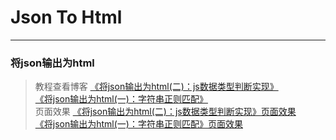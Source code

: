 # Json To Html
---
### 将json输出为html        

> 教程查看博客
> [《将json输出为html(二)：js数据类型判断实现》](https://godbasin.github.io/2016/11/13/json-to-html-2-use-object/)  
> [《将json输出为html(一)：字符串正则匹配》](https://godbasin.github.io/2016/11/13/json-to-html-1-use-string-regular/)     
> 页面效果
> [《将json输出为html(二)：js数据类型判断实现》页面效果](http://og7yu923g.bkt.clouddn.com/json-to-html-2-use-object.html)  
> [《将json输出为html(一)：字符串正则匹配》页面效果](http://og7yu923g.bkt.clouddn.com/json-to-html-1-use-string-regular.html)
